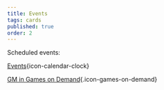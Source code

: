 ```yaml
---
title: Events
tags: cards
published: true
order: 2
---
```


Scheduled events:

[Events](https://www.bigbadcon.com/events/){icon-calendar-clock}

[GM in Games on Demand](https://www.bigbadcon.com/games-on-demand/){.icon-games-on-demand}

<!--[Games on Demand FAQ](https://www.bigbadcon.com/games-on-demand-how-it-works/){.icon-games-on-demand}

[Run an Event](https://www.bigbadcon.com/run-an-event/){.icon-dice}-->
